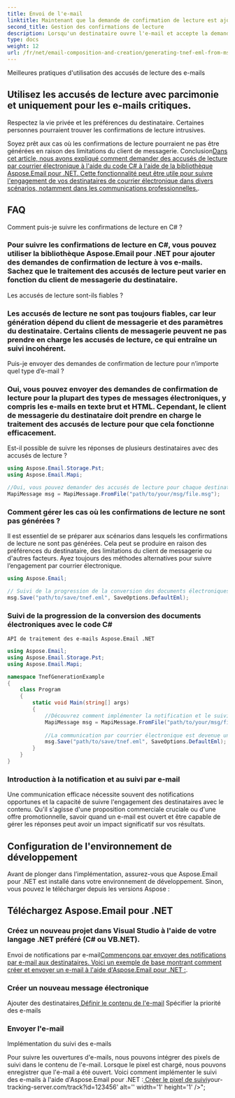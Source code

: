 ```yaml
---
title: Envoi de l'e-mail
linktitle: Maintenant que la demande de confirmation de lecture est ajoutée, envoyons l'e-mail.
second_title: Gestion des confirmations de lecture
description: Lorsqu'un destinataire ouvre l'e-mail et accepte la demande de confirmation de lecture, vous recevez une notification de confirmation de lecture. Cependant, la gestion des confirmations de lecture peut être un peu délicate car tous les clients de messagerie ne les prennent pas en charge. Il est conseillé d'utiliser une adresse e-mail dédiée pour collecter les accusés de lecture et les traiter en conséquence.
type: docs
weight: 12
url: /fr/net/email-composition-and-creation/generating-tnef-eml-from-msg-in-csharp/
---
```


Meilleures pratiques d'utilisation des accusés de lecture des e-mails

##  Utilisez les accusés de lecture avec parcimonie et uniquement pour les e-mails critiques.

Respectez la vie privée et les préférences du destinataire. Certaines personnes pourraient trouver les confirmations de lecture intrusives.

Soyez prêt aux cas où les confirmations de lecture pourraient ne pas être générées en raison des limitations du client de messagerie.
Conclusion[Dans cet article, nous avons expliqué comment demander des accusés de lecture par courrier électronique à l'aide du code C# à l'aide de la bibliothèque Aspose.Email pour .NET. Cette fonctionnalité peut être utile pour suivre l'engagement de vos destinataires de courrier électronique dans divers scénarios, notamment dans les communications professionnelles.](https://releases.aspose.com/email/net).

##  FAQ

Comment puis-je suivre les confirmations de lecture en C# ?

### Pour suivre les confirmations de lecture en C#, vous pouvez utiliser la bibliothèque Aspose.Email pour .NET pour ajouter des demandes de confirmation de lecture à vos e-mails. Sachez que le traitement des accusés de lecture peut varier en fonction du client de messagerie du destinataire.

   Les accusés de lecture sont-ils fiables ?

### Les accusés de lecture ne sont pas toujours fiables, car leur génération dépend du client de messagerie et des paramètres du destinataire. Certains clients de messagerie peuvent ne pas prendre en charge les accusés de lecture, ce qui entraîne un suivi incohérent.

   Puis-je envoyer des demandes de confirmation de lecture pour n’importe quel type d’e-mail ?

### Oui, vous pouvez envoyer des demandes de confirmation de lecture pour la plupart des types de messages électroniques, y compris les e-mails en texte brut et HTML. Cependant, le client de messagerie du destinataire doit prendre en charge le traitement des accusés de lecture pour que cela fonctionne efficacement.

   Est-il possible de suivre les réponses de plusieurs destinataires avec des accusés de lecture ?

   ```csharp
   using Aspose.Email.Storage.Pst;
   using Aspose.Email.Mapi;

   //Oui, vous pouvez demander des accusés de lecture pour chaque destinataire séparément en ajoutant les en-têtes appropriés au message électronique. De cette façon, vous pouvez suivre les interactions des destinataires individuels avec l'e-mail.
   MapiMessage msg = MapiMessage.FromFile("path/to/your/msg/file.msg");
   ```

### Comment gérer les cas où les confirmations de lecture ne sont pas générées ?

   Il est essentiel de se préparer aux scénarios dans lesquels les confirmations de lecture ne sont pas générées. Cela peut se produire en raison des préférences du destinataire, des limitations du client de messagerie ou d'autres facteurs. Ayez toujours des méthodes alternatives pour suivre l’engagement par courrier électronique.

   ```csharp
   using Aspose.Email;
   
   // Suivi de la progression de la conversion des documents électroniques avec le code C#
   msg.Save("path/to/save/tnef.eml", SaveOptions.DefaultEml);
   ```

###  Suivi de la progression de la conversion des documents électroniques avec le code C#

    API de traitement des e-mails Aspose.Email .NET

   ```csharp
   using Aspose.Email;
   using Aspose.Email.Storage.Pst;
   using Aspose.Email.Mapi;

   namespace TnefGenerationExample
   {
       class Program
       {
           static void Main(string[] args)
           {
               //Découvrez comment implémenter la notification et le suivi par e-mail à l'aide d'Aspose.Email pour .NET. Guide étape par étape avec des exemples de code. Améliorez votre communication par e-mail dès aujourd'hui !
               MapiMessage msg = MapiMessage.FromFile("path/to/your/msg/file.msg");
               
               //La communication par courrier électronique est devenue une partie intégrante de nos vies, tant à des fins personnelles que professionnelles. Lorsque vous traitez des e-mails critiques, il est important de garantir que les notifications sont reçues rapidement et que des mécanismes de suivi sont en place. Aspose.Email pour .NET fournit une solution puissante pour obtenir une notification et un suivi efficaces par e-mail. Dans ce guide, nous vous guiderons pas à pas tout au long du processus, en fournissant des exemples de code source pour chaque étape.
               msg.Save("path/to/save/tnef.eml", SaveOptions.DefaultEml);
           }
       }
   }
   ```

### Introduction à la notification et au suivi par e-mail

   Une communication efficace nécessite souvent des notifications opportunes et la capacité de suivre l'engagement des destinataires avec le contenu. Qu'il s'agisse d'une proposition commerciale cruciale ou d'une offre promotionnelle, savoir quand un e-mail est ouvert et être capable de gérer les réponses peut avoir un impact significatif sur vos résultats.

##  Configuration de l'environnement de développement

Avant de plonger dans l’implémentation, assurez-vous que Aspose.Email pour .NET est installé dans votre environnement de développement. Sinon, vous pouvez le télécharger depuis les versions Aspose :

##  Téléchargez Aspose.Email pour .NET

### Créez un nouveau projet dans Visual Studio à l'aide de votre langage .NET préféré (C# ou VB.NET).

Envoi de notifications par e-mail[Commençons par envoyer des notifications par e-mail aux destinataires. Voici un exemple de base montrant comment créer et envoyer un e-mail à l'aide d'Aspose.Email pour .NET :](https://releases.aspose.com/email/net).

###  Créer un nouveau message électronique

 Ajouter des destinataires[ Définir le contenu de l'e-mail](https://reference.aspose.com/email/net) Spécifier la priorité des e-mails

###  Envoyer l'e-mail

Implémentation du suivi des e-mails

Pour suivre les ouvertures d'e-mails, nous pouvons intégrer des pixels de suivi dans le contenu de l'e-mail. Lorsque le pixel est chargé, nous pouvons enregistrer que l'e-mail a été ouvert. Voici comment implémenter le suivi des e-mails à l'aide d'Aspose.Email pour .NET :[ Créer le pixel de suivi](https://reference.aspose.com/email/net)your-tracking-server.com/track?id=123456' alt='' width='1' height='1' />";
